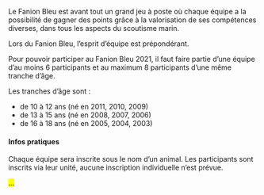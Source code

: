 Le Fanion Bleu est avant tout un grand jeu à poste où chaque équipe a la possibilité de gagner des points
grâce à la valorisation de ses compétences diverses, dans tous les aspects du scoutisme marin.

Lors du Fanion Bleu, l’esprit d’équipe est prépondérant.

Pour pouvoir participer au Fanion Bleu 2021,
il faut faire partie d’une équipe d’au moins 6 participants et au maximum 8 participants d’une même tranche d’âge. 

Les tranches d’âge sont :

- de 10 à 12 ans (né en 2011, 2010, 2009) 
- de 13 à 15 ans (né en 2008, 2007, 2006) 
- de 16 à 18 ans (né en 2005, 2004, 2003)

#### Infos pratiques

Chaque équipe sera inscrite sous le nom d’un animal.
Les participants sont inscrits via leur unité, aucune inscription individuelle n’est prévue.

<mark>...</mark>
